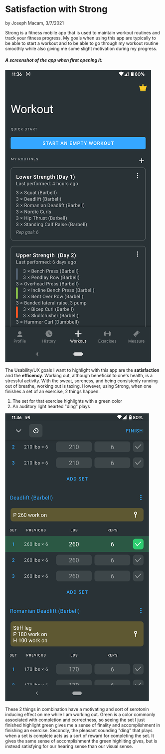 # Satisfaction with Strong
by Joseph Macam, 3/7/2021

Strong is a fitness mobile app that is used to maintain workout routines and track your fitness progress. 
My goals when using this app are typically to be able to start a workout and to be able to go through my 
workout routine smoothly while also giving me some slight motivation during my progress. 

##### A screenshot of the app when first opening it:
![opening image](https://github.com/UsabilityEngineering/ux-portfolio-jdmacam/blob/master/journal1/opening.png?raw=true)

The Usability/UX goals I want to highlight with this app are the **satisfaction** and the **efficency**. Working out, although 
beneficial to one's health, is a stressful activity. With the sweat, soreness, and being consistenly running out 
of breathe, working out is taxing. However, using Strong, when one finishes a set of an exercise, 2
things happen:
1. The set for that exercise highlights with a green color
2. An auditory light hearted "ding" plays

![set done image](https://github.com/UsabilityEngineering/ux-portfolio-jdmacam/blob/master/journal1/setdone.png?raw=true)

These 2 things in combination have a motivating and sort of serotonin inducing effect on me while I am
working out. Green is a color commonly associated with completion and correctness, so seeing the set
I just finished highlight green gives me a sense of finality and accomplishment in finishing an exercise.
Secondly, the pleasant sounding "ding" that plays when a set is complete acts as a sort of reward for
completing the set. It gives the same sense of accomplishment the green highliting gives, but is instead
satisfying for our hearing sense than our visual sense.
